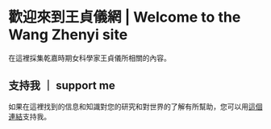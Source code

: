 # 歡迎來到王貞儀網 | Welcome to the Wang Zhenyi site

在這裡採集乾嘉時期女科學家王貞儀所相關的內容。

## 支持我 ｜ support me

如果在這裡找到的信息和知識對您的研究和對世界的了解有所幫助，您可以用[這個連結](http://buymeacoffee.com/PuFkefvJu6)支持我。

